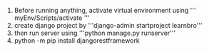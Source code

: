 1.  Before running anything, activate virtual environment using  ''' myEnv/Scripts/activate '''
2.  create django project by '''django-admin startproject learnbro'''
3.  then run server using '''python manage.py runserver'''
4.  python -m pip install djangorestframework

